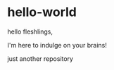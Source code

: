 # hello-world

hello fleshlings, 
 
 I'm here to indulge on your brains! 
  
just another repository
